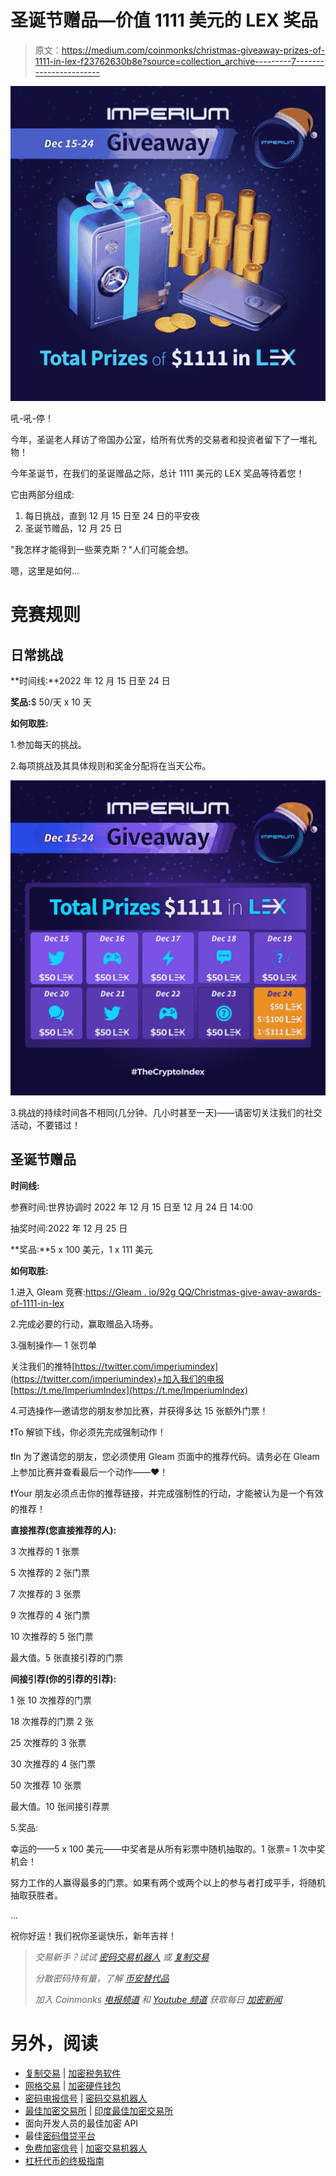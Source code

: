 # 圣诞节赠品—价值 1111 美元的 LEX 奖品

> 原文：<https://medium.com/coinmonks/christmas-giveaway-prizes-of-1111-in-lex-f23762630b8e?source=collection_archive---------7----------------------->

![](img/ec218479b02e5eb740afa8d07103e3c1.png)

吼-吼-停！

今年，圣诞老人拜访了帝国办公室，给所有优秀的交易者和投资者留下了一堆礼物！

今年圣诞节，在我们的圣诞赠品之际，总计 1111 美元的 LEX 奖品等待着您！

它由两部分组成:

1.  每日挑战，直到 12 月 15 日至 24 日的平安夜
2.  圣诞节赠品，12 月 25 日

"我怎样才能得到一些莱克斯？"人们可能会想。

嗯，这里是如何…

# 竞赛规则

## 日常挑战

**时间线:**2022 年 12 月 15 日至 24 日

**奖品:**$ 50/天 x 10 天

**如何取胜:**

1.参加每天的挑战。

2.每项挑战及其具体规则和奖金分配将在当天公布。

![](img/d214a192c644a832eb6c86e4bddf45f2.png)

3.挑战的持续时间各不相同(几分钟、几小时甚至一天)——请密切关注我们的社交活动，不要错过！

## 圣诞节赠品

**时间线:**

参赛时间:世界协调时 2022 年 12 月 15 日至 12 月 24 日 14:00

抽奖时间:2022 年 12 月 25 日

**奖品:**5 x 100 美元，1 x 111 美元

**如何取胜:**

1.进入 Gleam 竞赛:[https://Gleam . io/92g QQ/Christmas-give-away-awards-of-1111-in-lex](https://gleam.io/92GQQ/christmas-giveaway-prizes-of-1111-in-lex)

2.完成必要的行动，赢取赠品入场券。

3.强制操作— 1 张罚单

关注我们的推特[https://twitter.com/imperiumindex](https://twitter.com/imperiumindex)+加入我们的电报[https://t.me/ImperiumIndex](https://t.me/ImperiumIndex)

4.可选操作—邀请您的朋友参加比赛，并获得多达 15 张额外门票！

❗To 解锁下线，你必须先完成强制动作！

❗In 为了邀请您的朋友，您必须使用 Gleam 页面中的推荐代码。请务必在 Gleam 上参加比赛并查看最后一个动作——❤️！

❗Your 朋友必须点击你的推荐链接，并完成强制性的行动，才能被认为是一个有效的推荐！

**直接推荐(您直接推荐的人):**

3 次推荐的 1 张票

5 次推荐的 2 张门票

7 次推荐的 3 张票

9 次推荐的 4 张门票

10 次推荐的 5 张门票

最大值。5 张直接引荐的门票

**间接引荐(你的引荐的引荐):**

1 张 10 次推荐的门票

18 次推荐的门票 2 张

25 次推荐的 3 张票

30 次推荐的 4 张门票

50 次推荐 10 张票

最大值。10 张间接引荐票

5.奖品:

幸运的——5 x 100 美元——中奖者是从所有彩票中随机抽取的。1 张票= 1 次中奖机会！

努力工作的人赢得最多的门票。如果有两个或两个以上的参与者打成平手，将随机抽取获胜者。

…

祝你好运！我们祝你圣诞快乐，新年吉祥！

> *交易新手？试试* [*密码交易机器人*](/coinmonks/crypto-trading-bot-c2ffce8acb2a) *或* [*复制交易*](/coinmonks/top-10-crypto-copy-trading-platforms-for-beginners-d0c37c7d698c)
> 
> *分散密码持有量，了解* [*币安替代品*](https://coincodecap.com/binance-alternatives)
> 
> *加入 Coinmonks* [*电报频道*](https://t.me/coincodecap) *和* [*Youtube 频道*](https://www.youtube.com/c/coinmonks/videos) *获取每日* [*加密新闻*](http://coincodecap.com/)

# 另外，阅读

*   [复制交易](/coinmonks/top-10-crypto-copy-trading-platforms-for-beginners-d0c37c7d698c) | [加密税务软件](/coinmonks/crypto-tax-software-ed4b4810e338)
*   [网格交易](https://coincodecap.com/grid-trading) | [加密硬件钱包](/coinmonks/the-best-cryptocurrency-hardware-wallets-of-2020-e28b1c124069)
*   [密码电报信号](/coinmonks/top-3-telegram-channels-for-crypto-traders-in-2021-8385f4411ff4) | [密码交易机器人](/coinmonks/crypto-trading-bot-c2ffce8acb2a)
*   [最佳加密交易所](/coinmonks/crypto-exchange-dd2f9d6f3769) | [印度最佳加密交易所](/coinmonks/bitcoin-exchange-in-india-7f1fe79715c9)
*   面向开发人员的最佳加密 API
*   最佳[密码借贷平台](/coinmonks/top-5-crypto-lending-platforms-in-2020-that-you-need-to-know-a1b675cec3fa)
*   [免费加密信号](/coinmonks/free-crypto-signals-48b25e61a8da) | [加密交易机器人](/coinmonks/crypto-trading-bot-c2ffce8acb2a)
*   [杠杆代币的终极指南](/coinmonks/leveraged-token-3f5257808b22)